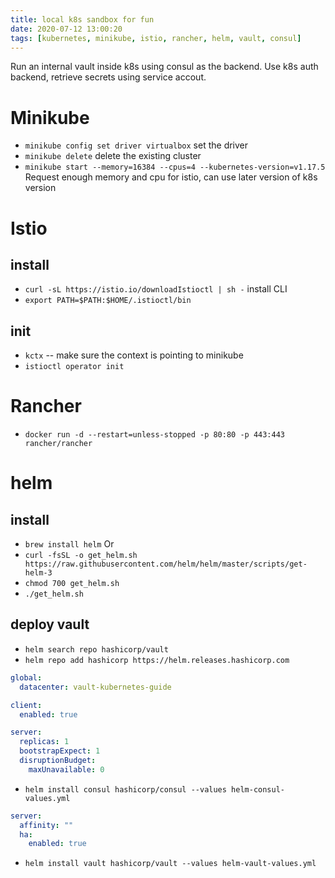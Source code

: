 ```yaml
---
title: local k8s sandbox for fun
date: 2020-07-12 13:00:20
tags: [kubernetes, minikube, istio, rancher, helm, vault, consul]
---
```



Run an internal vault inside k8s using consul as the backend.
Use k8s auth backend, retrieve secrets using service accout.

# Minikube

- `minikube config set driver virtualbox`       set the driver
- `minikube delete`                             delete the existing cluster
- `minikube start --memory=16384 --cpus=4 --kubernetes-version=v1.17.5` Request enough memory and cpu for istio, can use later version of k8s version

# Istio

## install
- `curl -sL https://istio.io/downloadIstioctl | sh -`  install CLI
- `export PATH=$PATH:$HOME/.istioctl/bin`

## init
- `kctx` -- make sure the context is pointing to minikube
- `istioctl operator init`

# Rancher
- `docker run -d --restart=unless-stopped -p 80:80 -p 443:443 rancher/rancher`

# helm
## install
- `brew install helm`
Or
- `curl -fsSL -o get_helm.sh https://raw.githubusercontent.com/helm/helm/master/scripts/get-helm-3`
- `chmod 700 get_helm.sh`
- `./get_helm.sh`

## deploy vault 
- `helm search repo hashicorp/vault`
- `helm repo add hashicorp https://helm.releases.hashicorp.com`
```yaml
global:
  datacenter: vault-kubernetes-guide

client:
  enabled: true

server:
  replicas: 1
  bootstrapExpect: 1
  disruptionBudget:
    maxUnavailable: 0
```
- `helm install consul hashicorp/consul --values helm-consul-values.yml`
```yaml
server:
  affinity: ""
  ha:
    enabled: true
```
- `helm install vault hashicorp/vault --values helm-vault-values.yml`